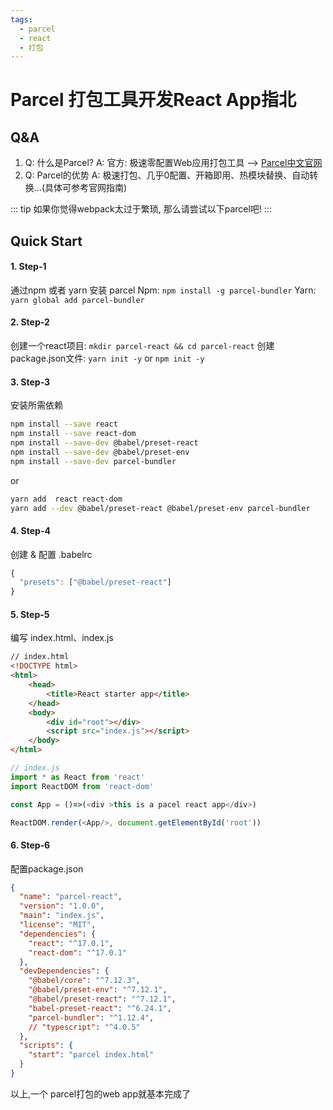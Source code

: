 ```yaml
---
tags:
  - parcel
  - react
  - 打包
---
```

# Parcel 打包工具开发React App指北

## Q&A
1. Q: 什么是Parcel?
A: 官方: 极速零配置Web应用打包工具 --> [Parcel中文官网](https://zh.parceljs.org/)
2. Q: Parcel的优势
A: 极速打包、几乎0配置、开箱即用、热模块替换、自动转换...(具体可参考官网指南)

::: tip
如果你觉得webpack太过于繁琐, 那么请尝试以下parcel吧!
:::

## Quick Start
#### 1. Step-1
通过npm 或者 yarn 安装 parcel
Npm:
`npm install -g parcel-bundler`
Yarn:
`yarn global add parcel-bundler`

#### 2. Step-2
创建一个react项目:
`mkdir parcel-react && cd parcel-react`
创建package.json文件:
`yarn init -y`
or
`npm init -y`

#### 3. Step-3
安装所需依赖
```bash
npm install --save react
npm install --save react-dom
npm install --save-dev @babel/preset-react
npm install --save-dev @babel/preset-env
npm install --save-dev parcel-bundler
```
or
```bash
yarn add  react react-dom
yarn add --dev @babel/preset-react @babel/preset-env parcel-bundler
```
#### 4. Step-4
创建 & 配置 .babelrc
```javascript
{
  "presets": ["@babel/preset-react"]
}
```
#### 5. Step-5
编写 index.html、index.js
```html
// index.html
<!DOCTYPE html>
<html>
    <head>
        <title>React starter app</title>
    </head>
    <body>
        <div id="root"></div>
        <script src="index.js"></script>
    </body>
</html>
```

```javascript
// index.js
import * as React from 'react'
import ReactDOM from 'react-dom'

const App = ()=>(<div >this is a pacel react app</div>)

ReactDOM.render(<App/>, document.getElementById('root'))
```
#### 6. Step-6
配置package.json
```json
{
  "name": "parcel-react",
  "version": "1.0.0",
  "main": "index.js",
  "license": "MIT",
  "dependencies": {
    "react": "^17.0.1",
    "react-dom": "^17.0.1"
  },
  "devDependencies": {
    "@babel/core": "^7.12.3",
    "@babel/preset-env": "^7.12.1",
    "@babel/preset-react": "^7.12.1",
    "babel-preset-react": "^6.24.1",
    "parcel-bundler": "^1.12.4",
    // "typescript": "^4.0.5"
  },
  "scripts": {
    "start": "parcel index.html"
  }
}

```
以上,一个 parcel打包的web app就基本完成了
